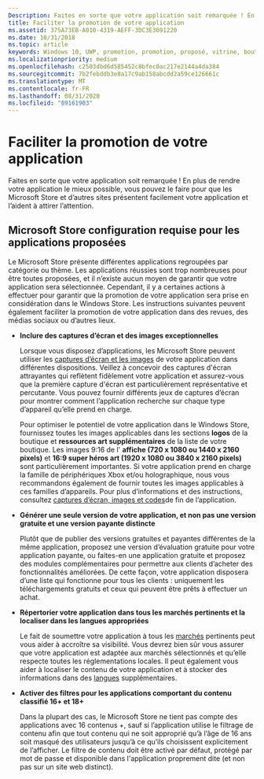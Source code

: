 ```yaml
---
Description: Faites en sorte que votre application soit remarquée ! En plus de rendre votre application le mieux possible, vous pouvez le faire pour que les Microsoft Store et d’autres sites présentent facilement votre application et l’aident à attirer l’attention.
title: Faciliter la promotion de votre application
ms.assetid: 375A73EB-A010-4319-AEFF-3DC3E3691220
ms.date: 10/31/2018
ms.topic: article
keywords: Windows 10, UWP, promotion, promotion, proposé, vitrine, boutique
ms.localizationpriority: medium
ms.openlocfilehash: c2503dbd6d585452c8bfec0ac217e2144a4da384
ms.sourcegitcommit: 7b2febddb3e8a17c9ab158abcdd2a59ce126661c
ms.translationtype: MT
ms.contentlocale: fr-FR
ms.lasthandoff: 08/31/2020
ms.locfileid: "89161903"
---
```

# <a name="make-your-app-easier-to-promote"></a>Faciliter la promotion de votre application


Faites en sorte que votre application soit remarquée ! En plus de rendre votre application le mieux possible, vous pouvez le faire pour que les Microsoft Store et d’autres sites présentent facilement votre application et l’aident à attirer l’attention.


## <a name="microsoft-store-requirements-for-featured-apps"></a>Microsoft Store configuration requise pour les applications proposées

Le Microsoft Store présente différentes applications regroupées par catégorie ou thème. Les applications réussies sont trop nombreuses pour être toutes proposées, et il n’existe aucun moyen de garantir que votre application sera sélectionnée. Cependant, il y a certaines actions à effectuer pour garantir que la promotion de votre application sera prise en considération dans le Windows Store. Les instructions suivantes peuvent également faciliter la promotion de votre application dans des revues, des médias sociaux ou d’autres lieux.

-   **Inclure des captures d’écran et des images exceptionnelles**

    Lorsque vous disposez d’applications, les Microsoft Store peuvent utiliser les [captures d’écran et les images](app-screenshots-and-images.md) de votre application dans différentes dispositions. Veillez à concevoir des captures d'écran attrayantes qui reflètent fidèlement votre application et assurez-vous que la première capture d'écran est particulièrement représentative et percutante. Vous pouvez fournir différents jeux de captures d’écran pour montrer comment l’application recherche sur chaque type d’appareil qu’elle prend en charge.

    Pour optimiser le potentiel de votre application dans le Windows Store, fournissez toutes les images applicables dans les sections **logos** de la boutique et **ressources art supplémentaires** de la liste de votre boutique. Les images 9:16 de l' **affiche (720 x 1080 ou 1440 x 2160 pixels)** et **16:9 super héros art (1920 x 1080 ou 3840 x 2160 pixels)** sont particulièrement importantes. Si votre application prend en charge la famille de périphériques Xbox et/ou holographique, nous vous recommandons également de fournir toutes les images applicables à ces familles d’appareils. Pour plus d’informations et des instructions, consultez [captures d’écran, images et codes](app-screenshots-and-images.md)de fin de l’application.

-   **Générer une seule version de votre application, et non pas une version gratuite et une version payante distincte**

    Plutôt que de publier des versions gratuites et payantes différentes de la même application, proposez une version d’évaluation gratuite pour votre application payante, ou faites-en une application gratuite et proposez des modules complémentaires pour permettre aux clients d’acheter des fonctionnalités améliorées. De cette façon, votre application disposera d’une liste qui fonctionne pour tous les clients : uniquement les téléchargements gratuits et ceux qui peuvent être prêts à effectuer un achat.

-   **Répertorier votre application dans tous les marchés pertinents et la localiser dans les langues appropriées**

    Le fait de soumettre votre application à tous les [marchés](./define-market-selection.md) pertinents peut vous aider à accroître sa visibilité. Vous devrez bien sûr vous assurer que votre application est adaptée aux marchés sélectionnés et qu’elle respecte toutes les réglementations locales. Il peut également vous aider à localiser le contenu de votre application et à stocker des informations dans des [langues](supported-languages.md) supplémentaires.

-   **Activer des filtres pour les applications comportant du contenu classifié 16+ et 18+**

    Dans la plupart des cas, le Microsoft Store ne tient pas compte des applications avec 16 contenus +, sauf si l’application utilise le filtrage de contenu afin que tout contenu qui ne soit approprié qu’à l’âge de 16 ans soit masqué des utilisateurs jusqu’à ce qu’ils choisissent explicitement de l’afficher. Le filtre de contenu doit être activé par défaut, protégé par mot de passe et disponible dans l'application proprement dite (et non pas sur un site web distinct).



 